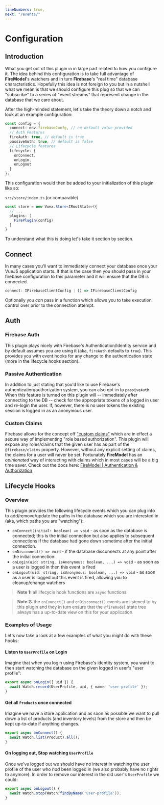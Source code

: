 ```yaml
---
lineNumbers: true,
next: "/events/"
---
```


# Configuration

## Introduction

What you get out of this plugin in in large part related to how you configure it. The idea
behind this configuration is to take full advantage of **FireModel**'s watchers and in
turn **Firebase**'s "real time" database characteristics. Hopefully this idea is not
foreign to you but in a nutshell what we mean is that we should configure this plug so
that we can "subscribe" to a series of "event streams" that represent change in the
database that we care about.

After the high-minded statement, let's take the theory down a notch and look at an example
configuration:

```typescript
const config = {
  connect: env.firebaseConfg, // no default value provided
  // Auth Features
  fireAuth: true, // default is true
  passiveAuth: true, // default is false
  // Lifecycle features
  lifecycle: {
    onConnect,
    onLogin,
    onLogout
  }
};
```

This configuration would then be added to your initialization of this plugin like so:

`src/store/index.ts` (or comparable)

```typescript
const store = new Vuex.Store<IRootState>({
  // ...
  plugins: [
    FirePlugin(config)
  ]
}
```

To understand what this is doing let's take it section by section.

## Connect

In many cases you'll want to immediately connect your database once your VueJS application
starts. If that is the case then you should pass in your firebase configuration to this
parameter and it will ensure that the DB is connected.

```typescript
connect: IFirebaseClientConfig | () => IFirebaseClientConfig
```

Optionally you _can_ pass in a function which allows you to take execution control over
prior to the connection attempt.

## Auth

### Firebase Auth

This plugin plays nicely with Firebase's Authentication/Identity service and by default
assumes you are using it (aka, `fireAuth` defaults to `true`). This provides you with
event hooks for any change to the authentication state (more in the lifecycle hooks
section).

### Passive Authentication

In addition to just stating that you'd like to use Firebase's authentication/authorization
system, you can also opt-in to `passiveAuth`. When this feature is turned on this plugin
will -- immediately after connecting to the DB -- check for the appropriate tokens of a
logged in user and _re_-login the user. If, however, there is no user tokens the existing
session is logged in as an anonymous user.

### Custom Claims

Firebase allows for the concept off
["custom claims"](https://firebase.google.com/docs/auth/admin/custom-claims) which are in
effect a secure way of implementing "role based authorization". This plugin will expose
any roles/claims that the given user has as part of the `@firebase/claims` property.
However, without any explicit setting of claims, the claims for a user will never be set.
Fortunately **FireModel** has an _opinionated_ way of interacting with claims which in
most cases will be a big time saver. Check out the docs here:
[FireModel | Authentication & Authorization](https://firemodel.info/using/auth.html)

## Lifecycle Hooks

### Overview

This plugin provides the following lifecycle events which you can plug into to
add/remove/update the paths in the database which you are interested in (aka, which paths
you are "watching"):

- `onConnect(initial: boolean) => void` - as soon as the database is connected; this is
  the initial connection but also applies to subsequent connections if the database had
  gone down sometime after the initial connection.
- `onDisconnect() => void` - if the database disconnects at any point after the initial
  connection.
- `onLogin(uid: string, isAnonymous: boolean, ...) => void` - as soon as a user is logged
  in then this event is fired
- `onLogout(uid: string, isAnonymous: boolean, ...) => void` - as soon as a user is logged
  out this event is fired, allowing you to cleanup/change watchers

> **Note 1:** all lifecycle hook functions are `async` functions

> **Note 2:** the `onConnect()` and `onDisconnect()` events are listened to by this plugin
> and they in turn ensure that the `@firemodel` state tree always has a up-to-date view on
> this for your application.

### Examples of Usage

Let's now take a look at a few examples of what you might do with these hooks:

#### Listen to `UserProfile` on Login

Imagine that when you login using Firebase's identity system, you want to then start
watching the database on the given logged in user's "user profile":

```typescript
export async onLogin({ uid }) {
  await Watch.record(UserProfile, uid, { name: 'user-profile' });
}
```

#### Get all `Products` once connected

Imagine we have a store application and as soon as possible we want to pull down a list of
products (and inventory levels) from the store and then be kept up-to-date if anything
changes.

```typescript
export async onConnect() {
  await Watch.list(Product).all();
}
```

#### On logging out, Stop watching `UserProfile`

Once we've logged out we should have no interest in watching the user profile of the user
who _had_ been logged in (we also probably have no rights to anymore). In order to remove
our interest in the old user's `UserProfile` we could:

```typescript
export async onLogout() {
  await Watch.stop(Watch.findByName('user-profile'));
}
```
